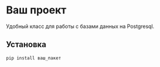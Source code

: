 # Ваш проект

Удобный класс для работы с базами данных на Postgresql.

## Установка

```bash
pip install ваш_пакет
```